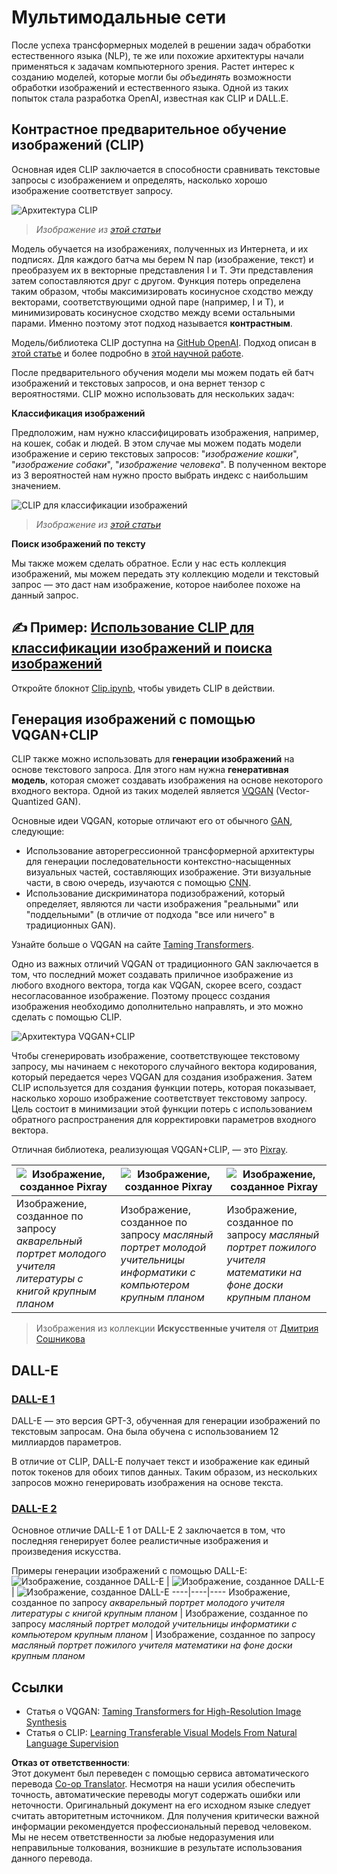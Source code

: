 <!--
CO_OP_TRANSLATOR_METADATA:
{
  "original_hash": "9c592c26aca16ca085d268c732284187",
  "translation_date": "2025-08-26T06:45:53+00:00",
  "source_file": "lessons/X-Extras/X1-MultiModal/README.md",
  "language_code": "ru"
}
-->
# Мультимодальные сети

После успеха трансформерных моделей в решении задач обработки естественного языка (NLP), те же или похожие архитектуры начали применяться к задачам компьютерного зрения. Растет интерес к созданию моделей, которые могли бы *объединять* возможности обработки изображений и естественного языка. Одной из таких попыток стала разработка OpenAI, известная как CLIP и DALL.E.

## Контрастное предварительное обучение изображений (CLIP)

Основная идея CLIP заключается в способности сравнивать текстовые запросы с изображением и определять, насколько хорошо изображение соответствует запросу.

![Архитектура CLIP](../../../../../translated_images/clip-arch.b3dbf20b4e8ed8be1c38e2bc6100fd3cc257c33cda4692b301be91f791b13ea7.ru.png)

> *Изображение из [этой статьи](https://openai.com/blog/clip/)*

Модель обучается на изображениях, полученных из Интернета, и их подписях. Для каждого батча мы берем N пар (изображение, текст) и преобразуем их в векторные представления I и T. Эти представления затем сопоставляются друг с другом. Функция потерь определена таким образом, чтобы максимизировать косинусное сходство между векторами, соответствующими одной паре (например, I и T), и минимизировать косинусное сходство между всеми остальными парами. Именно поэтому этот подход называется **контрастным**.

Модель/библиотека CLIP доступна на [GitHub OpenAI](https://github.com/openai/CLIP). Подход описан в [этой статье](https://openai.com/blog/clip/) и более подробно в [этой научной работе](https://arxiv.org/pdf/2103.00020.pdf).

После предварительного обучения модели мы можем подать ей батч изображений и текстовых запросов, и она вернет тензор с вероятностями. CLIP можно использовать для нескольких задач:

**Классификация изображений**

Предположим, нам нужно классифицировать изображения, например, на кошек, собак и людей. В этом случае мы можем подать модели изображение и серию текстовых запросов: "*изображение кошки*", "*изображение собаки*", "*изображение человека*". В полученном векторе из 3 вероятностей нам нужно просто выбрать индекс с наибольшим значением.

![CLIP для классификации изображений](../../../../../translated_images/clip-class.3af42ef0b2b19369a633df5f20ddf4f5a01d6c8ffa181e9d3a0572c19f919f72.ru.png)

> *Изображение из [этой статьи](https://openai.com/blog/clip/)*

**Поиск изображений по тексту**

Мы также можем сделать обратное. Если у нас есть коллекция изображений, мы можем передать эту коллекцию модели и текстовый запрос — это даст нам изображение, которое наиболее похоже на данный запрос.

## ✍️ Пример: [Использование CLIP для классификации изображений и поиска изображений](../../../../../lessons/X-Extras/X1-MultiModal/Clip.ipynb)

Откройте блокнот [Clip.ipynb](../../../../../lessons/X-Extras/X1-MultiModal/Clip.ipynb), чтобы увидеть CLIP в действии.

## Генерация изображений с помощью VQGAN+CLIP

CLIP также можно использовать для **генерации изображений** на основе текстового запроса. Для этого нам нужна **генеративная модель**, которая сможет создавать изображения на основе некоторого входного вектора. Одной из таких моделей является [VQGAN](https://compvis.github.io/taming-transformers/) (Vector-Quantized GAN).

Основные идеи VQGAN, которые отличают его от обычного [GAN](../../4-ComputerVision/10-GANs/README.md), следующие:
* Использование авторегрессионной трансформерной архитектуры для генерации последовательности контекстно-насыщенных визуальных частей, составляющих изображение. Эти визуальные части, в свою очередь, изучаются с помощью [CNN](../../4-ComputerVision/07-ConvNets/README.md).
* Использование дискриминатора подизображений, который определяет, являются ли части изображения "реальными" или "поддельными" (в отличие от подхода "все или ничего" в традиционных GAN).

Узнайте больше о VQGAN на сайте [Taming Transformers](https://compvis.github.io/taming-transformers/).

Одно из важных отличий VQGAN от традиционного GAN заключается в том, что последний может создавать приличное изображение из любого входного вектора, тогда как VQGAN, скорее всего, создаст несогласованное изображение. Поэтому процесс создания изображения необходимо дополнительно направлять, и это можно сделать с помощью CLIP.

![Архитектура VQGAN+CLIP](../../../../../translated_images/vqgan.5027fe05051dfa3101950cfa930303f66e6478b9bd273e83766731796e462d9b.ru.png)

Чтобы сгенерировать изображение, соответствующее текстовому запросу, мы начинаем с некоторого случайного вектора кодирования, который передается через VQGAN для создания изображения. Затем CLIP используется для создания функции потерь, которая показывает, насколько хорошо изображение соответствует текстовому запросу. Цель состоит в минимизации этой функции потерь с использованием обратного распространения для корректировки параметров входного вектора.

Отличная библиотека, реализующая VQGAN+CLIP, — это [Pixray](http://github.com/pixray/pixray).

![Изображение, созданное Pixray](../../../../../translated_images/a_closeup_watercolor_portrait_of_young_male_teacher_of_literature_with_a_book.2384968e9db8a0d09dc96de938b9f95bde8a7e1c721f48f286a7795bf16d56c7.ru.png) |  ![Изображение, созданное Pixray](../../../../../translated_images/a_closeup_oil_portrait_of_young_female_teacher_of_computer_science_with_a_computer.e0b6495f210a439077e1c32cc8afdf714e634fe24dc78dc5aa45fd2f560b0ed5.ru.png) | ![Изображение, созданное Pixray](../../../../../translated_images/a_closeup_oil_portrait_of_old_male_teacher_of_math.5362e67aa7fc2683b9d36a613b364deb7454760cd39205623fc1e3938fa133c0.ru.png)
----|----|----
Изображение, созданное по запросу *акварельный портрет молодого учителя литературы с книгой крупным планом* | Изображение, созданное по запросу *масляный портрет молодой учительницы информатики с компьютером крупным планом* | Изображение, созданное по запросу *масляный портрет пожилого учителя математики на фоне доски крупным планом*

> Изображения из коллекции **Искусственные учителя** от [Дмитрия Сошникова](http://soshnikov.com)

## DALL-E
### [DALL-E 1](https://openai.com/research/dall-e)
DALL-E — это версия GPT-3, обученная для генерации изображений по текстовым запросам. Она была обучена с использованием 12 миллиардов параметров.

В отличие от CLIP, DALL-E получает текст и изображение как единый поток токенов для обоих типов данных. Таким образом, из нескольких запросов можно генерировать изображения на основе текста.

### [DALL-E 2](https://openai.com/dall-e-2)
Основное отличие DALL-E 1 от DALL-E 2 заключается в том, что последняя генерирует более реалистичные изображения и произведения искусства.

Примеры генерации изображений с помощью DALL-E:
![Изображение, созданное DALL-E](../../../../../translated_images/DALL·E%202023-06-20%2015.56.56%20-%20a%20closeup%20watercolor%20portrait%20of%20young%20male%20teacher%20of%20literature%20with%20a%20book.6c235e8271d9ed10ce985d86aeb241a58518958647973af136912116b9518fce.ru.png) |  ![Изображение, созданное DALL-E](../../../../../translated_images/DALL·E%202023-06-20%2015.57.43%20-%20a%20closeup%20oil%20portrait%20of%20young%20female%20teacher%20of%20computer%20science%20with%20a%20computer.f21dc4166340b6c8b4d1cb57efd1e22127407f9b28c9ac7afe11344065369e64.ru.png) | ![Изображение, созданное DALL-E](../../../../../translated_images/DALL·E%202023-06-20%2015.58.42%20-%20%20a%20closeup%20oil%20portrait%20of%20old%20male%20teacher%20of%20mathematics%20in%20front%20of%20blackboard.d331c2dfbdc3f7c46aa65c0809066f5e7ed4b49609cd259852e760df21051e4a.ru.png)
----|----|----
Изображение, созданное по запросу *акварельный портрет молодого учителя литературы с книгой крупным планом* | Изображение, созданное по запросу *масляный портрет молодой учительницы информатики с компьютером крупным планом* | Изображение, созданное по запросу *масляный портрет пожилого учителя математики на фоне доски крупным планом*

## Ссылки

* Статья о VQGAN: [Taming Transformers for High-Resolution Image Synthesis](https://compvis.github.io/taming-transformers/paper/paper.pdf)
* Статья о CLIP: [Learning Transferable Visual Models From Natural Language Supervision](https://arxiv.org/pdf/2103.00020.pdf)

**Отказ от ответственности**:  
Этот документ был переведен с помощью сервиса автоматического перевода [Co-op Translator](https://github.com/Azure/co-op-translator). Несмотря на наши усилия обеспечить точность, автоматические переводы могут содержать ошибки или неточности. Оригинальный документ на его исходном языке следует считать авторитетным источником. Для получения критически важной информации рекомендуется профессиональный перевод человеком. Мы не несем ответственности за любые недоразумения или неправильные толкования, возникшие в результате использования данного перевода.